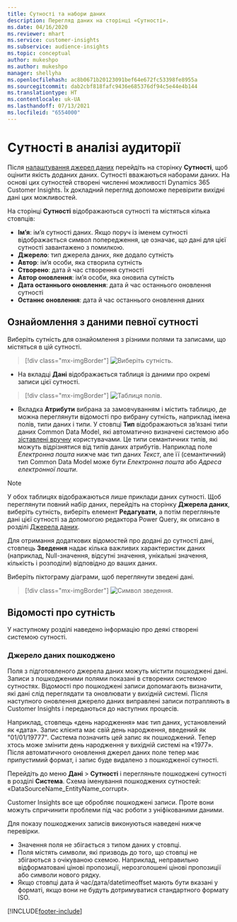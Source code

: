 ```yaml
---
title: Сутності та набори даних
description: Перегляд даних на сторінці «Сутності».
ms.date: 04/16/2020
ms.reviewer: mhart
ms.service: customer-insights
ms.subservice: audience-insights
ms.topic: conceptual
author: mukeshpo
ms.author: mukeshpo
manager: shellyha
ms.openlocfilehash: ac8b0671b20123091bef64e672fc53398fe8955a
ms.sourcegitcommit: dab2cbf818fafc9436e685376df94c5e44e4b144
ms.translationtype: HT
ms.contentlocale: uk-UA
ms.lasthandoff: 07/13/2021
ms.locfileid: "6554000"
---
```

# <a name="entities-in-audience-insights"></a>Сутності в аналізі аудиторії

Після [налаштування джерел даних](data-sources.md) перейдіть на сторінку **Сутності**, щоб оцінити якість доданих даних. Сутності вважаються наборами даних. На основі цих сутностей створені численні можливості Dynamics 365 Customer Insights. Їх докладний перегляд допоможе перевірити вихідні дані цих можливостей.

На сторінці **Сутності** відображаються сутності та містяться кілька стовпців:

- **Ім’я**: ім’я сутності даних. Якщо поруч із іменем сутності відображається символ попередження, це означає, що дані для цієї сутності завантажено з помилкою.
- **Джерело**: тип джерела даних, яке додало сутність
- **Автор**: ім’я особи, яка створила сутність
- **Створено**: дата й час створення сутності
- **Автор оновлення**: ім’я особи, яка оновила сутність
- **Дата останнього оновлення**: дата й час останнього оновлення сутності
- **Останнє оновлення**: дата й час останнього оновлення даних

## <a name="explore-a-specific-entitys-data"></a>Ознайомлення з даними певної сутності

Виберіть сутність для ознайомлення з різними полями та записами, що містяться в цій сутності.

> [!div class="mx-imgBorder"]
> ![Виберіть сутність.](media/data-manager-entities-data.png "Вибір сутності")

- На вкладці **Дані** відображається таблиця із даними про окремі записи цієї сутності.

> [!div class="mx-imgBorder"]
> ![Таблиця полів.](media/data-manager-entities-fields.PNG "Таблиця полів")

- Вкладка **Атрибути** вибрана за замовчуванням і містить таблицю, де можна переглянути відомості про вибрану сутність, наприклад імена полів, типи даних і типи. У стовпці **Тип** відображаються зв’язані типи даних Common Data Model, які автоматично визначені системою або [зіставлені вручну](map-entities.md) користувачами. Це типи семантичних типів, які можуть відрізнятися від типів даних атрибутів. Наприклад поле *Електронна пошта* нижче має тип даних *Текст*, але її (семантичний) тип Common Data Model може бути *Електронна пошта* або *Адреса електронної пошти*.

> [!NOTE]
> У обох таблицях відображаються лише приклади даних сутності. Щоб переглянути повний набір даних, перейдіть на сторінку **Джерела даних**, виберіть сутність, виберіть елемент **Редагувати**, а потім перегляньте дані цієї сутності за допомогою редактора Power Query, як описано в розділі [Джерела даних](data-sources.md).

Для отримання додаткових відомостей про додані до сутності дані, стовпець **Зведення** надає кілька важливих характеристик даних (наприклад, Null-значення, відсутні значення, унікальні значення, кількість і розподіли) відповідно до ваших даних.

Виберіть піктограму діаграми, щоб переглянути зведені дані.

> [!div class="mx-imgBorder"]
> ![Символ зведення.](media/data-manager-entities-summary.png "Зведена таблиця даних")

## <a name="entity-specific-information"></a>Відомості про сутність

У наступному розділі наведено інформацію про деякі створені системою сутності.

### <a name="corrupted-data-sources"></a>Джерело даних пошкоджено

Поля з підготовленого джерела даних можуть містити пошкоджені дані. Записи з пошкодженими полями показані в створених системою сутностях. Відомості про пошкоджені записи допомагають визначити, які дані слід переглядати та оновлювати у вихідній системі. Після наступного оновлення джерело даних виправлені записи потрапляють в Customer Insights і передаються до наступних процесів. 

Наприклад, стовпець «день народження» має тип даних, установлений як «дата». Запис клієнта має свій день народження, введений як "01/01/19777". Система позначить цей запис як пошкоджений. Тепер хтось може змінити день народження у вихідній системі на «1977». Після автоматичного оновлення джерел даних поле тепер має припустимий формат, і запис буде видалено з пошкодженої сутності. 

Перейдіть до меню **Дані** > **Сутності** і перегляньте пошкоджені сутності в розділі **Система**. Схема іменування пошкоджених сутностей: «DataSourceName_EntityName_corrupt».

Customer Insights все ще обробляє пошкоджені записи. Проте вони можуть спричинити проблеми під час роботи з уніфікованими даними.

Для показу пошкоджених записів виконуються наведені нижче перевірки. 

- Значення поля не збігається з типом даних у стовпці.
- Поля містять символи, які призводь до того, що стовпці не збігаються з очікуваною схемою. Наприклад, неправильно відформатовані цінові пропозиції, нерозголошені цінові пропозиції або символи нового рядку.
- Якщо стовпці дата й час/дата/datetimeoffset мають бути вказані у форматі, якщо вони не будуть дотримуватися стандартного формату ISO.



[!INCLUDE[footer-include](../includes/footer-banner.md)]
